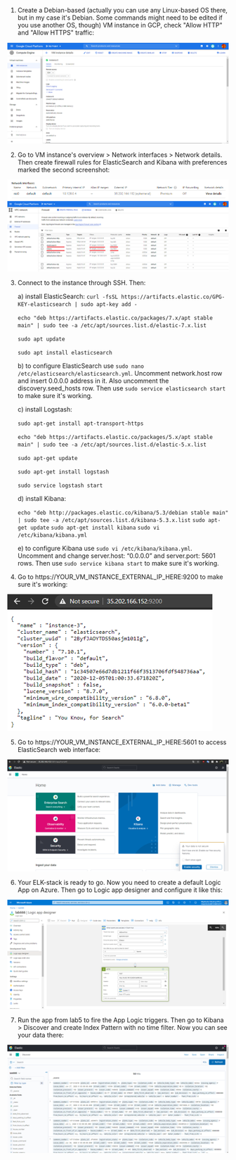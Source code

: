 1. Create a Debian-based (actually you can use any Linux-based OS there, but in my case it's Debian. Some commands might need to be edited if you use another OS, though) VM instance in GCP, check "Allow HTTP" and "Allow HTTPS" traffic: 

![lab6](../images/lab6/Screenshot_1.png)

2. Go to VM instance's overview > Network interfaces > Network details. Then create firewall rules for ElasticSearch and Kibana with preferences marked the second screenshot:

![lab6](../images/lab6/Screenshot_2.png)
![lab6](../images/lab6/Screenshot_3.png)

3. Connect to the instance through SSH. Then: 

    a) install ElasticSearch:
    `curl -fsSL https://artifacts.elastic.co/GPG-KEY-elasticsearch | sudo apt-key add -`

    `echo "deb https://artifacts.elastic.co/packages/7.x/apt stable main" | sudo tee -a /etc/apt/sources.list.d/elastic-7.x.list`

    `sudo apt update`

    `sudo apt install elasticsearch`

    b) to configure ElasticSearch use `sudo nano /etc/elasticsearch/elasticsearch.yml`. Uncomment network.host row and insert 0.0.0.0 address in it. Also uncomment the discovery.seed_hosts row. Then use `sudo service elasticsearch start` to make sure it's working.


    c) install Logstash: 

    `sudo apt-get install apt-transport-https`

    `echo "deb https://artifacts.elastic.co/packages/5.x/apt stable main" | sudo tee -a /etc/apt/sources.list.d/elastic-5.x.list`

    `sudo apt-get update`

    `sudo apt-get install logstash`

    `sudo service logstash start`

    d) install Kibana:

    `echo "deb http://packages.elastic.co/kibana/5.3/debian stable main" | sudo tee -a /etc/apt/sources.list.d/kibana-5.3.x.list`
    `sudo apt-get update`
    `sudo apt-get install kibana`
    `sudo vi /etc/kibana/kibana.yml`
    
    e) to configure Kibana use `sudo vi /etc/kibana/kibana.yml`. Uncomment and change server.host: “0.0.0.0” and server.port: 5601 rows. Then use `sudo service kibana start` to make sure it's working.

4. Go to https://YOUR_VM_INSTANCE_EXTERNAL_IP_HERE:9200 to make sure it's working: 

![lab6](../images/lab6/Screenshot_4.png)

5. Go to https://YOUR_VM_INSTANCE_EXTERNAL_IP_HERE:5601 to access ElasticSearch web interface: 

![lab6](../images/lab6/Screenshot_5.png)

6. Your ELK-stack is ready to go. Now you need to create a default Logic App  on Azure. Then go to Logic app designer and configure it like this: 

![lab6](../images/lab6/Screenshot_6.png)

7. Run the app from lab5 to fire the App Logic triggers. Then go to Kibana > Discover and create Index Pattern with no time filter. Now you can see your data there: 

![lab6](../images/lab6/Screenshot_7.png)

